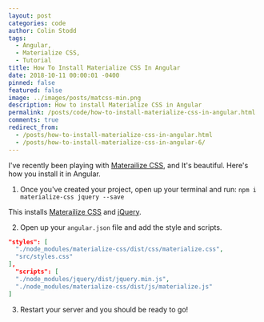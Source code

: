 ```yaml
---
layout: post
categories: code
author: Colin Stodd
tags:
  - Angular,
  - Materialize CSS,
  - Tutorial
title: How To Install Materialize CSS In Angular
date: 2018-10-11 00:00:01 -0400
pinned: false
featured: false
image: ../images/posts/matcss-min.png
description: How to install Materialize CSS in Angular
permalink: /posts/code/how-to-install-materialize-css-in-angular.html
comments: true
redirect_from:
  - /posts/how-to-install-materialize-css-in-angular.html
  - /posts/how-to-install-materialize-css-in-angular-6/
---
```


I've recently been playing with <a href="http://materializecss.com/" target="_blank" rel="noopener">Materailize CSS</a>, and It's beautiful. Here's how you install it in Angular.

1. Once you've created your project, open up your terminal and run:
`npm i materialize-css jquery --save`

This installs <a href="http://materializecss.com/" target="_blank" rel="noopener">Materailize CSS</a> and <a href="https://jquery.com/" target="_blank" rel="noopener">jQuery</a>.

2. Open up your `angular.json` file and add the style and scripts.


```json
"styles": [
  "./node_modules/materialize-css/dist/css/materialize.css",
  "src/styles.css"
],
  "scripts": [
  "./node_modules/jquery/dist/jquery.min.js",
  "./node_modules/materialize-css/dist/js/materialize.js"
]
```

3. Restart your server and you should be ready to go!
